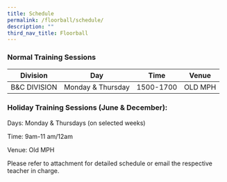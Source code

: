 ```yaml
---
title: Schedule
permalink: /floorball/schedule/
description: ""
third_nav_title: Floorball
---
```

### Normal Training Sessions

<table>
<thead>
  <tr>
    <th> Division</th>
    <th>Day</th>
    <th>Time</th>
    <th>Venue</th>
  </tr>
</thead>
<tbody>
  <tr>
    <td> B&amp;C DIVISION</td>
    <td>Monday &amp; Thursday</td>
    <td>1500-1700</td>
    <td>OLD MPH</td>
  </tr>
</tbody>
</table>

### Holiday Training Sessions (June & December):

Days: Monday & Thursdays (on selected weeks)

Time: 9am-11 am/12am

Venue: Old MPH

Please refer to attachment for detailed schedule or email the respective teacher in charge.
